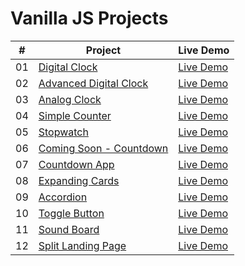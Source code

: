 # Vanilla JS Projects

|  #  | Project                                                                                                                     | Live Demo                                                                         |
| :-: | --------------------------------------------------------------------------------------------------------------------------- | --------------------------------------------------------------------------------- |
| 01  | [Digital Clock](https://github.com/anandkumardev/vanilla-js/tree/main/digital-clock)                             | [Live Demo](https://vanilla-js-anandkumar14.vercel.app/digital-clock/index.html)
| 02  | [Advanced Digital Clock](https://github.com/anandkumardev/vanilla-js/tree/main/advanced-digital-clock)                             | [Live Demo](https://vanilla-js-anandkumar14.vercel.app/advanced-digital-clock/index.html)
| 03 | [Analog Clock](https://github.com/anandkumardev/vanilla-js/tree/main/analog-clock)                             | [Live Demo](https://vanilla-js-anandkumar14.vercel.app/analog-clock/index.html)
| 04 | [Simple Counter](https://github.com/anandkumardev/vanilla-js/tree/main/simple-counter)                             | [Live Demo](https://vanilla-js-anandkumar14.vercel.app/simple-counter/index.html)
| 05 | [Stopwatch](https://github.com/anandkumardev/vanilla-js/tree/main/stopwatch)                             | [Live Demo](https://vanilla-js-anandkumar14s-projects.vercel.app/stopwatch/index.html)
| 06 | [Coming Soon - Countdown](https://github.com/anandkumardev/vanilla-js/tree/main/coming-soon-countdown)                             | [Live Demo](https://vanilla-js-anandkumar14s-projects.vercel.app/coming-soon-countdown/index.html)
| 07 | [Countdown App](https://github.com/anandkumardev/vanilla-js/tree/main/countdown-app)                             | [Live Demo](https://vanilla-js-anandkumar14s-projects.vercel.app/countdown-app/index.html)
| 08 | [Expanding Cards](https://github.com/anandkumardev/vanilla-js/tree/main/expanding-cards)                             | [Live Demo](https://vanilla-js-anandkumar14s-projects.vercel.app/expanding-cards/index.html)
| 09 | [Accordion](https://github.com/anandkumardev/vanilla-js/tree/main/accordion)                             | [Live Demo](https://vanilla-js-anandkumar14s-projects.vercel.app/accordion/index.html)
| 10 | [Toggle Button](https://github.com/anandkumardev/vanilla-js/tree/main/toggle-button)                             | [Live Demo](https://vanilla-js-anandkumar14s-projects.vercel.app/toggle-button/index.html)
| 11 | [Sound Board](https://github.com/anandkumardev/vanilla-js/tree/main/sound-board)                             | [Live Demo](https://vanilla-js-anandkumar14s-projects.vercel.app/sound-board/index.html)
| 12 | [Split Landing Page](https://github.com/anandkumardev/vanilla-js/tree/main/split-landing-page)                             | [Live Demo](https://vanilla-js-anandkumar14s-projects.vercel.app/split-landing-page/index.html)



